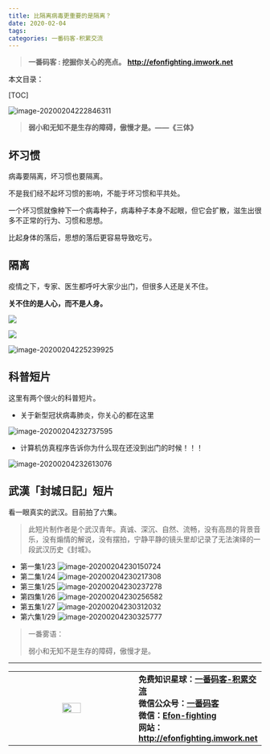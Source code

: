 ```yaml
---
title: 比隔离病毒更重要的是隔离？
date: 2020-02-04
tags: 
categories: 一番码客-积累交流
---
```


> **一番码客 : 挖掘你关心的亮点。**
> **http://efonfighting.imwork.net**

本文目录：

[TOC]

![image-20200204222846311](2020-02-04-比隔离病毒更重要的是？/image-20200204222846311.png)

<!--more-->

> **弱小和无知不是生存的障碍，傲慢才是。——《三体》**

## 坏习惯

病毒要隔离，坏习惯也要隔离。

不是我们经不起坏习惯的影响，不能于坏习惯和平共处。

一个坏习惯就像种下一个病毒种子，病毒种子本身不起眼，但它会扩散，滋生出很多不正常的行为、习惯和思想。

比起身体的落后，思想的落后更容易导致吃亏。

## 隔离

疫情之下，专家、医生都呼吁大家少出门，但很多人还是关不住。

**关不住的是人心，而不是人身。**

![](2020-02-04-比隔离病毒更重要的是？/01.gif)

![](2020-02-04-比隔离病毒更重要的是？/02.gif)



![image-20200204225239925](2020-02-04-比隔离病毒更重要的是？/image-20200204225239925.png)

## 科普短片

这里有两个很火的科普短片。

* 关于新型冠状病毒肺炎，你关心的都在这里

![image-20200204232737595](2020-02-04-比隔离病毒更重要的是？/image-20200204232737595.png)

* 计算机仿真程序告诉你为什么现在还没到出门的时候！！！

![image-20200204232613076](2020-02-04-比隔离病毒更重要的是？/image-20200204232613076.png)

## 武漢「封城日記」短片

看一眼真实的武汉。目前拍了六集。

> 此短片制作者是个武汉青年。真诚、深沉、自然、流畅，没有高昂的背景音乐，没有煽情的解说，没有摆拍，宁静平静的镜头里却记录了无法演绎的一段武汉历史《封城》。

* 第一集1/23
    ![image-20200204230150724](2020-02-04-比隔离病毒更重要的是？/image-20200204230150724.png)
* 第二集1/24
    ![image-20200204230217308](2020-02-04-比隔离病毒更重要的是？/image-20200204230217308.png)
* 第三集1/25
    ![image-20200204230237278](2020-02-04-比隔离病毒更重要的是？/image-20200204230237278.png)
* 第四集1/26
    ![image-20200204230256582](2020-02-04-比隔离病毒更重要的是？/image-20200204230256582.png)
* 第五集1/27
    ![image-20200204230312032](2020-02-04-比隔离病毒更重要的是？/image-20200204230312032.png)
* 第六集1/29
    ![image-20200204230325777](2020-02-04-比隔离病毒更重要的是？/image-20200204230325777.png)

> 一番雾语：
>
> 弱小和无知不是生存的障碍，傲慢才是。

------

<table>
<tr>
<td ><center><img src="http://efonfighting.imwork.net/efonmark-blog/readme/guanzhu_1.jpg" width=40%></center></td>
<td width="50%" align=left><b>
    免费知识星球：<a href="http://efonfighting.imwork.net/efonmark-blog/%E7%AE%80%E4%BB%8B/zhishixingqiu1.png">一番码客-积累交流</a><br>
    微信公众号：<a href="http://efonfighting.imwork.net/efonmark-blog/%E7%AE%80%E4%BB%8B/guanzhu_1.jpg">一番码客</a><br>
    微信：<a href="http://efonfighting.imwork.net/efonmark-blog/%E7%AE%80%E4%BB%8B/weixin.jpg">Efon-fighting</a><br>
    网站：<a href="http://efonfighting.imwork.net">http://efonfighting.imwork.net</a><br></b></td>
</tr>
</table>